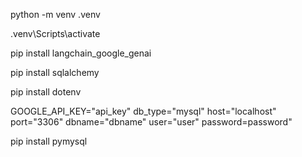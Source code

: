 python -m venv .venv

.venv\Scripts\activate

pip install langchain_google_genai

pip install  sqlalchemy

pip install dotenv 

GOOGLE_API_KEY="api_key"
db_type="mysql"
host="localhost"
port="3306"
dbname="dbname"
user="user"
password=password"

pip install pymysql
